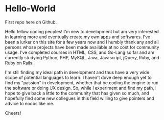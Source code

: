 # Hello-World
First repo here on Github.

Hello fellow coding peoples! I'm new to development but am very interested in learning more and eventually create my own apps and softwares. I've been a lurker on this site for a few years now and I humbly thank any and all persons whose projects have been made available at no cost for community usage. I've completed courses in HTML, CSS, and Go-Lang so far and am currently studying Python, PHP, MySQL, Java, Javascript, jQuery, Ruby, and Ruby on Rails. 

I'm still finding my ideal path in development and thus have a very wide scope of potential languages to learn. I haven't dove deep enough yet to find my "passion" in development, whether that be coding the engine to run the software or doing UX design. So, while I experiment and find my path, I hope to give back a little to the community that has given so much, and hopefully find some new collegues in this field willing to give pointers and advice to noobs like me.

Cheers!
